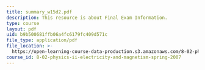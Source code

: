 ```yaml
---
title: summary_w15d2.pdf
description: This resource is about Final Exam Information.
type: course
layout: pdf
uid: b9b500681ffb06a4fc6179fc409d571c
file_type: application/pdf
file_location: >-
  https://open-learning-course-data-production.s3.amazonaws.com/8-02-physics-ii-electricity-and-magnetism-spring-2007/b9b500681ffb06a4fc6179fc409d571c_summary_w15d2.pdf
course_id: 8-02-physics-ii-electricity-and-magnetism-spring-2007
---
```

